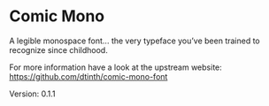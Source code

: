 # Comic Mono

A legible monospace font... the very typeface you’ve been trained to recognize since childhood.

For more information have a look at the upstream website: https://github.com/dtinth/comic-mono-font

Version: 0.1.1
